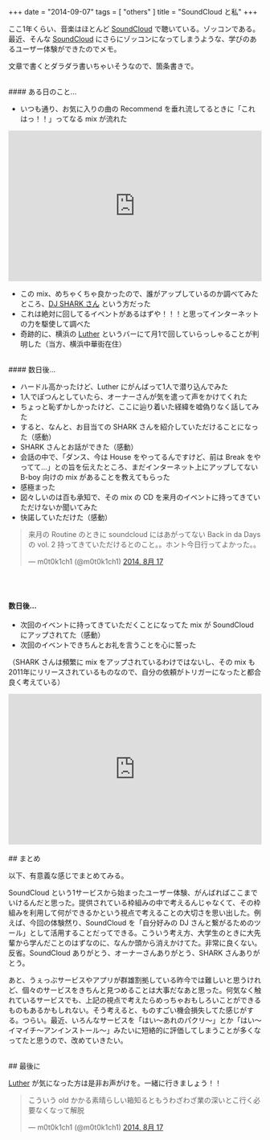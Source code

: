 +++
date = "2014-09-07"
tags = [ "others" ]
title = "SoundCloud と私"
+++

ここ1年くらい、音楽はほとんど [SoundCloud](https://soundcloud.com) で聴いている。ゾッコンである。最近、そんな [SoundCloud](https://soundcloud.com) にさらにゾッコンになってしまうような、学びのあるユーザー体験ができたのでメモ。

<!--more-->

文章で書くとダラダラ書いちゃいそうなので、箇条書きで。

<br />
#### ある日のこと…

* いつも通り、お気に入りの曲の Recommend を垂れ流してるときに「これはっ！！」ってなる mix が流れた

<iframe width="100%" height="300" scrolling="no" frameborder="no" src="https://w.soundcloud.com/player/?url=https%3A//api.soundcloud.com/tracks/5842592&amp;auto_play=false&amp;hide_related=false&amp;show_comments=true&amp;show_user=true&amp;show_reposts=false&amp;visual=true"></iframe>
<br />

* この mix、めちゃくちゃ良かったので、誰がアップしているのか調べてみたところ、[DJ SHARK さん](https://soundcloud.com/dj-sharkjapan) という方だった
* これは絶対に回してるイベントがあるはずや！！！と思ってインターネットの力を駆使して調べた
* 奇跡的に、横浜の [Luther](http://www.luther-yokohama.jp) というバーにて月1で回していらっしゃることが判明した（当方、横浜中華街在住）

<br />
#### 数日後…

* ハードル高かったけど、Luther にがんばって1人で潜り込んでみた
* 1人でぽつんとしていたら、オーナーさんが気を遣って声をかけてくれた
* ちょっと恥ずかしかったけど、ここに辿り着いた経緯を嘘偽りなく話してみた
* すると、なんと、お目当ての SHARK さんを紹介していただけることになった（感動）
* SHARK さんとお話ができた（感動）
* 会話の中で、「ダンス、今は House をやってるんですけど、前は Break をやってて…」との旨を伝えたところ、まだインターネット上にアップしてない B-boy 向けの mix があることを教えてもらった
* 感極まった
* 図々しいのは百も承知で、その mix の CD を来月のイベントに持ってきていただけないか聞いてみた
* 快諾していただけた（感動）

<blockquote class="twitter-tweet" lang="ja"><p>来月の Routine のときに soundcloud にはあがってない Back in da Days の vol. 2 持ってきていただけるとのこと。。ホント今日行ってよかった。。</p>&mdash; m0t0k1ch1 (@m0t0k1ch1) <a href="https://twitter.com/m0t0k1ch1/status/501027219766902784">2014, 8月 17</a></blockquote>
<script async src="//platform.twitter.com/widgets.js" charset="utf-8"></script>

<br /><br />
#### 数日後…

* 次回のイベントに持ってきていただくことになってた mix が SoundCloud にアップされてた（感動）
* 次回のイベントできちんとお礼を言うことを心に誓った

（SHARK さんは頻繁に mix をアップされているわけではないし、その mix も2011年にリリースされているものなので、自分の依頼がトリガーになったと都合良く考えている）

<iframe width="100%" height="300" scrolling="no" frameborder="no" src="https://w.soundcloud.com/player/?url=https%3A//api.soundcloud.com/tracks/166224134&amp;auto_play=false&amp;hide_related=false&amp;show_comments=true&amp;show_user=true&amp;show_reposts=false&amp;visual=true"></iframe>
<br />

<br />
## まとめ

以下、有意義な感じでまとめてみる。

SoundCloud という1サービスから始まったユーザー体験、がんばればここまでいけるんだと思った。提供されている枠組みの中で考えるんじゃなくて、その枠組みを利用して何ができるかという視点で考えることの大切さを思い出した。例えば、今回の体験然り、SoundCloud を「自分好みの DJ さんと繋がるためのツール」として活用することだってできる。こういう考え方、大学生のときに大先輩から学んだことのはずなのに、なんか頭から消えかけてた。非常に良くない。反省。SoundCloud ありがとう、オーナーさんありがとう、SHARK さんありがとう。

あと、うぇっぶサービスやアプリが群雄割拠している昨今では難しいと思うけれど、個々のサービスをきちんと見つめることは大事だなあと思った。何気なく触れているサービスでも、上記の視点で考えたらめっちゃおもしろいことができるものもあるかもしれない。そう考えると、ものすごい機会損失してた感じがする。つらい。最近、いろんなサービスを「はい〜あれのパクリ〜」とか「はい〜イマイチ〜アンインストール〜」みたいに短絡的に評価してしまうことが多くなってたと思うので、改めていきたい。

<br />
## 最後に

[Luther](http://www.luther-yokohama.jp) が気になった方は是非お声がけを。一緒に行きましょう！！

<blockquote class="twitter-tweet" lang="ja"><p>こういう old かかる素晴らしい箱知るともうわざわざ業の深いとこ行く必要なくなって解脱</p>&mdash; m0t0k1ch1 (@m0t0k1ch1) <a href="https://twitter.com/m0t0k1ch1/status/501016536379695104">2014, 8月 17</a></blockquote>
<script async src="//platform.twitter.com/widgets.js" charset="utf-8"></script>
